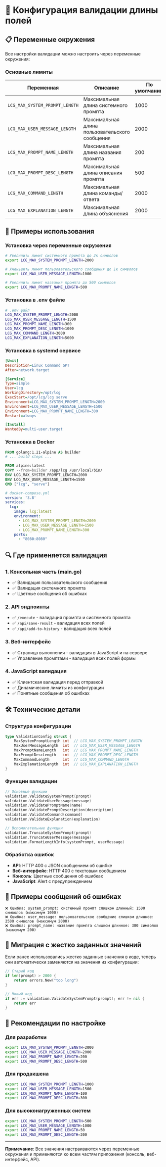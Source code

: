 # 🔧 Конфигурация валидации длины полей

## 📋 Переменные окружения

Все настройки валидации можно настроить через переменные окружения:

### Основные лимиты

| Переменная | Описание | По умолчанию |
|------------|----------|--------------|
| `LCG_MAX_SYSTEM_PROMPT_LENGTH` | Максимальная длина системного промпта | 1000 |
| `LCG_MAX_USER_MESSAGE_LENGTH` | Максимальная длина пользовательского сообщения | 2000 |
| `LCG_MAX_PROMPT_NAME_LENGTH` | Максимальная длина названия промпта | 200 |
| `LCG_MAX_PROMPT_DESC_LENGTH` | Максимальная длина описания промпта | 500 |
| `LCG_MAX_COMMAND_LENGTH` | Максимальная длина команды/ответа | 2000 |
| `LCG_MAX_EXPLANATION_LENGTH` | Максимальная длина объяснения | 2000 |

## 🚀 Примеры использования

### Установка через переменные окружения

```bash
# Увеличить лимит системного промпта до 2к символов
export LCG_MAX_SYSTEM_PROMPT_LENGTH=2000

# Уменьшить лимит пользовательского сообщения до 1к символов
export LCG_MAX_USER_MESSAGE_LENGTH=1000

# Увеличить лимит названия промпта до 500 символов
export LCG_MAX_PROMPT_NAME_LENGTH=500
```

### Установка в .env файле

```bash
# .env файл
LCG_MAX_SYSTEM_PROMPT_LENGTH=2000
LCG_MAX_USER_MESSAGE_LENGTH=1500
LCG_MAX_PROMPT_NAME_LENGTH=300
LCG_MAX_PROMPT_DESC_LENGTH=1000
LCG_MAX_COMMAND_LENGTH=3000
LCG_MAX_EXPLANATION_LENGTH=5000
```

### Установка в systemd сервисе

```ini
[Unit]
Description=Linux Command GPT
After=network.target

[Service]
Type=simple
User=lcg
WorkingDirectory=/opt/lcg
ExecStart=/opt/lcg/lcg serve
Environment=LCG_MAX_SYSTEM_PROMPT_LENGTH=2000
Environment=LCG_MAX_USER_MESSAGE_LENGTH=1500
Environment=LCG_MAX_PROMPT_NAME_LENGTH=300
Restart=always

[Install]
WantedBy=multi-user.target
```

### Установка в Docker

```dockerfile
FROM golang:1.21-alpine AS builder
# ... build steps ...

FROM alpine:latest
COPY --from=builder /app/lcg /usr/local/bin/
ENV LCG_MAX_SYSTEM_PROMPT_LENGTH=2000
ENV LCG_MAX_USER_MESSAGE_LENGTH=1500
CMD ["lcg", "serve"]
```

```yaml
# docker-compose.yml
version: '3.8'
services:
  lcg:
    image: lcg:latest
    environment:
      - LCG_MAX_SYSTEM_PROMPT_LENGTH=2000
      - LCG_MAX_USER_MESSAGE_LENGTH=1500
      - LCG_MAX_PROMPT_NAME_LENGTH=300
    ports:
      - "8080:8080"
```

## 🔍 Где применяется валидация

### 1. Консольная часть (main.go)
- ✅ Валидация пользовательского сообщения
- ✅ Валидация системного промпта
- ✅ Цветные сообщения об ошибках

### 2. API эндпоинты
- ✅ `/execute` - валидация промпта и системного промпта
- ✅ `/api/save-result` - валидация всех полей
- ✅ `/api/add-to-history` - валидация всех полей

### 3. Веб-интерфейс
- ✅ Страница выполнения - валидация в JavaScript и на сервере
- ✅ Управление промптами - валидация всех полей формы

### 4. JavaScript валидация
- ✅ Клиентская валидация перед отправкой
- ✅ Динамические лимиты из конфигурации
- ✅ Понятные сообщения об ошибках

## 🛠️ Технические детали

### Структура конфигурации

```go
type ValidationConfig struct {
    MaxSystemPromptLength int  // LCG_MAX_SYSTEM_PROMPT_LENGTH
    MaxUserMessageLength  int  // LCG_MAX_USER_MESSAGE_LENGTH
    MaxPromptNameLength   int  // LCG_MAX_PROMPT_NAME_LENGTH
    MaxPromptDescLength   int  // LCG_MAX_PROMPT_DESC_LENGTH
    MaxCommandLength      int  // LCG_MAX_COMMAND_LENGTH
    MaxExplanationLength  int  // LCG_MAX_EXPLANATION_LENGTH
}
```

### Функции валидации

```go
// Основные функции
validation.ValidateSystemPrompt(prompt)
validation.ValidateUserMessage(message)
validation.ValidatePromptName(name)
validation.ValidatePromptDescription(description)
validation.ValidateCommand(command)
validation.ValidateExplanation(explanation)

// Вспомогательные функции
validation.TruncateSystemPrompt(prompt)
validation.TruncateUserMessage(message)
validation.FormatLengthInfo(systemPrompt, userMessage)
```

### Обработка ошибок

- **API**: HTTP 400 с JSON сообщением об ошибке
- **Веб-интерфейс**: HTTP 400 с текстовым сообщением
- **Консоль**: Цветные сообщения об ошибках
- **JavaScript**: Alert с предупреждением

## 📝 Примеры сообщений об ошибках

```
❌ Ошибка: system_prompt: системный промпт слишком длинный: 1500 символов (максимум 1000)
❌ Ошибка: user_message: пользовательское сообщение слишком длинное: 2500 символов (максимум 2000)
❌ Ошибка: prompt_name: название промпта слишком длинное: 300 символов (максимум 200)
```

## 🔄 Миграция с жестко заданных значений

Если ранее использовались жестко заданные значения в коде, теперь они автоматически заменяются на значения из конфигурации:

```go
// Старый код
if len(prompt) > 2000 {
    return errors.New("too long")
}

// Новый код
if err := validation.ValidateSystemPrompt(prompt); err != nil {
    return err
}
```

## 🎯 Рекомендации по настройке

### Для разработки
```bash
export LCG_MAX_SYSTEM_PROMPT_LENGTH=2000
export LCG_MAX_USER_MESSAGE_LENGTH=2000
export LCG_MAX_PROMPT_NAME_LENGTH=200
export LCG_MAX_PROMPT_DESC_LENGTH=500
```

### Для продакшена
```bash
export LCG_MAX_SYSTEM_PROMPT_LENGTH=1000
export LCG_MAX_USER_MESSAGE_LENGTH=1500
export LCG_MAX_PROMPT_NAME_LENGTH=100
export LCG_MAX_PROMPT_DESC_LENGTH=300
```

### Для высоконагруженных систем
```bash
export LCG_MAX_SYSTEM_PROMPT_LENGTH=500
export LCG_MAX_USER_MESSAGE_LENGTH=1000
export LCG_MAX_PROMPT_NAME_LENGTH=50
export LCG_MAX_PROMPT_DESC_LENGTH=200
```

---

**Примечание**: Все значения настраиваются через переменные окружения и применяются ко всем частям приложения (консоль, веб-интерфейс, API).
